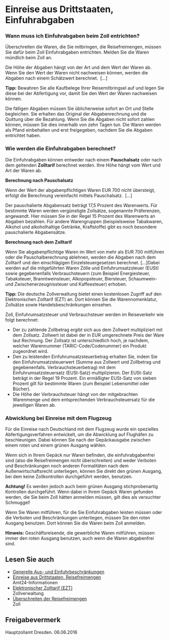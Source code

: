 # Einreise aus Drittstaaten, Einfuhrabgaben

### Wann muss ich Einfuhrabgaben beim Zoll entrichten?

Überschreiten die Waren, die Sie mitbringen, die Reisefreimengen, müssen Sie dafür beim Zoll Einfuhrabgaben entrichten. Melden Sie die Waren mündlich beim Zoll an.

Die Höhe der Abgaben hängt von der Art und dem Wert der Waren ab. Wenn Sie den Wert der Waren nicht nachweisen können, werden die Abgaben nach einem Schätzwert berechnet. [...]

**Tipp:** Bewahren Sie alle Kaufbelege Ihrer Reisemitbringsel auf und legen Sie diese bei der Abfertigung vor, damit Sie den Wert der Waren nachweisen können.

Die fälligen Abgaben müssen Sie üblicherweise sofort an Ort und Stelle begleichen. Sie erhalten das Original der Abgabenrechnung und die Quittung über die Bezahlung. Wenn Sie die Abgaben nicht sofort zahlen können, müssen Sie dies innerhalb von zehn Tagen tun. Die Waren werden als Pfand einbehalten und erst freigegeben, nachdem Sie die Abgaben entrichtet haben.

### Wie werden die Einfuhrabgaben berechnet?

Die Einfuhrabgaben können entweder nach einem **Pauschalsatz** oder nach dem geltenden **Zolltarif** berechnet werden. Ihre Höhe hängt vom Wert und Art der Waren ab.

**Berechnung nach Pauschalsatz**

Wenn der Wert der abgabenpflichtigen Waren EUR 700 nicht übersteigt, erfolgt die Berechnung vereinfacht mittels Pauschalsatz. [...]

Der pauschalierte Abgabensatz beträgt 17,5 Prozent des Warenwerts. Für bestimmte Waren werden vergünstigte Zollsätze, sogenannte Präferenzen, angewandt. Hier müssen Sie in der Regel 15 Prozent des Warenwerts an Abgaben bezahlen. Für andere Warengruppen (beispielsweise Tabakwaren, Alkohol und alkoholhaltige Getränke, Kraftstoffe) gibt es noch besondere pauschalierte Abgabensätze.

**Berechnung nach dem Zolltarif**

Wenn Sie abgabenpflichtige Waren im Wert von mehr als EUR 700 mitführen oder die Pauschalberechnung ablehnen, werden die Abgaben nach dem Zolltarif und den einschlägigen Einzelsteuergesetzen berechnet. [...]Dabei werden auf die mitgeführten Waren Zölle und Einfuhrumsatzsteuer (EUSt) sowie gegebenenfalls Verbrauchsteuern (zum Beispiel Energiesteuer, Tabaksteuer, Branntweinsteuer, Alkopopsteuer, Biersteuer, Schaumwein- und Zwischenerzeugnissteuer und Kaffeesteuer) erhoben.

**Tipp:** Die deutsche Zollverwaltung bietet einen kostenlosen Zugriff auf den Elektronischen Zolltarif (EZT) an. Dort können Sie die Warennomenklatur, Zollsätze sowie Handelsbeschränkungen einsehen.

Zoll, Einfuhrumsatzsteuer und Verbrauchsteuer werden im Reiseverkehr wie folgt berechnet:

* Der zu zahlende Zollbetrag ergibt sich aus dem Zollwert multipliziert mit dem Zollsatz. Zollwert ist dabei der in EUR umgerechnete Preis der Ware laut Rechnung. Der Zollsatz ist unterschiedlich hoch, je nachdem, welcher Warennummer (TARIC-Code/Codenummer) ein Produkt zugeordnet wird.
* Den zu leistenden Einfuhrumsatzsteuerbetrag erhalten Sie, indem Sie den Einfuhrumsatzsteuerwert (Summe aus Zollwert und Zollbetrag und gegebenenfalls. Verbrauchsteuerbetrag) mit dem Einfuhrumsatzsteuersatz (EUSt-Satz) multiplizieren. Der EUSt-Satz beträgt in der Regel 19 Prozent. Ein ermäßigter EUSt-Satz von sieben Prozent gilt für bestimmte Waren (zum Beispiel Lebensmittel oder Bücher).
* Die Höhe der Verbrauchsteuer hängt von der mitgebrachten Warenmenge und dem entsprechenden Verbrauchsteuersatz für die jeweiligen Waren ab.

### Abwicklung bei Einreise mit dem Flugzeug

Für die Einreise nach Deutschland mit dem Flugzeug wurde ein spezielles Abfertigungsverfahren entwickelt, um die Abwicklung auf Flughäfen zu beschleunigen. Dabei können Sie nach der Gepäckausgabe zwischen einem roten und einem grünen Ausgang wählen.

Wenn sich in Ihrem Gepäck nur Waren befinden, die einfuhrabgabenfrei sind (also die Reisefreimengen nicht überschreiten) und weder Verboten und Beschränkungen noch anderen Formalitäten nach dem Außenwirtschaftsrecht unterliegen, können Sie direkt den grünen Ausgang, bei dem keine Zollkontrollen durchgeführt werden, benutzen.

**Achtung!** Es werden jedoch auch beim grünen Ausgang stichprobenartig Kontrollen durchgeführt. Wenn dabei in Ihrem Gepäck Waren gefunden werden, die Sie beim Zoll hätten anmelden müssen, gilt dies als versuchter Schmuggel!

Wenn Sie Waren mitführen, für die Sie Einfuhrabgaben leisten müssen oder die Verboten und Beschränkungen unterliegen, müssen Sie den roten Ausgang benutzen. Dort können Sie die Waren beim Zoll anmelden.

**Hinweis:** Geschäftsreisende, die gewerbliche Waren mitführen, müssen immer den roten Ausgang benutzen, auch wenn die Waren abgabenfrei sind.

## Lesen Sie auch

* [Generelle Aus- und Einfuhrbeschränkungen](https://amt24dev.sachsen.de/zufi/lebenslagen/5000509)
* [Einreise aus Drittstaaten, Reisefreimengen](https://amt24dev.sachsen.de/zufi/lebenslagen/5000072)  
  Amt24-Informationen
* [Elektronischer Zolltarif (EZT)](http://auskunft.ezt-online.de)  
  Zollverwaltung
* [Überschreiten der Reisefreimengen](http://www.zoll.de/)  
  Zoll

## Freigabevermerk

Hauptzollamt Dresden. 06.06.2016
